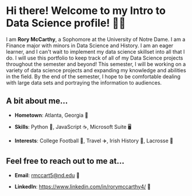 # Hi there! Welcome to my Intro to Data Science profile! 👨‍🔬
I am **Rory McCarthy**, a Sophomore at the University of Notre Dame. I am a Finance major with minors in Data Science and History. I am an eager learner, and I can't wait to implement my data science skillset into all that I do. I will use this portfolio to keep track of all of my Data Science projects throughout the semester and beyond! This semester, I will be working on a variety of data science projects and expanding my knowledge and abilities in the field. By the end of the semester, I hope to be comfortable dealing with large data sets and portraying the information to audiences.

## A bit about me...
+ **Hometown**: Atlanta, Georgia 🍑

+ **Skills**: Python 🐍, JavaScript ☕, Microsoft Suite 🖥️

+ **Interests**: College Football 🏈, Travel ✈️, Irish History 📖, Lacrosse 🥍

## Feel free to reach out to me at...

+ **Email**: rmccart5@nd.edu 📧

+ **LinkedIn**: https://www.linkedin.com/in/rorymccarthy4/ 🤝
<!--
**rmccart5/rmccart5** is a ✨ _special_ ✨ repository because its `README.md` (this file) appears on your GitHub profile.

-->
